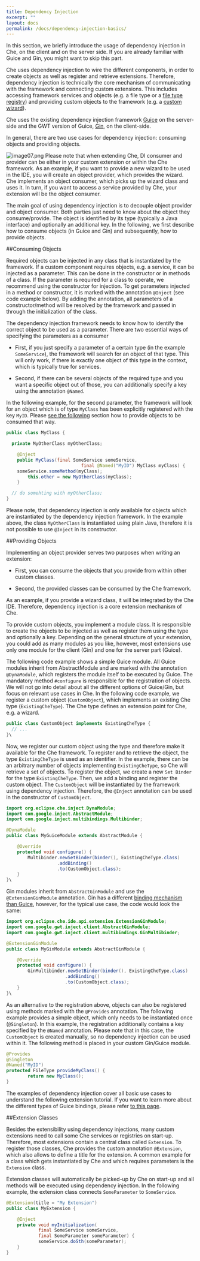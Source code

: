 ```yaml
---
title: Dependency Injection
excerpt: ""
layout: docs
permalink: /docs/dependency-injection-basics/
---
```

In this section, we briefly introduce the usage of dependency injection in Che, on the client and on the server side. If you are already familiar with Guice and Gin, you might want to skip this part.

Che uses dependency injection to wire the different components, in order to create objects as well as register and retrieve extensions. Therefore, dependency injection is technically the core mechanism of communicating with the framework and connecting custom extensions. This includes accessing framework services and objects (e.g. a file type or a [file type registry](code-editors)) and providing custom objects to the framework (e.g. a [custom wizard](project-types)).

Che uses the existing dependency injection framework [Guice](https://www.google.com/url?sa=t&rct=j&q=&esrc=s&source=web&cd=1&cad=rja&uact=8&ved=0ahUKEwi69oT_sO3MAhXKOxQKHYMIB58QFggcMAA&url=https%3A%2F%2Fgithub.com%2Fgoogle%2Fguice&usg=AFQjCNHss97LwiVZ_GVp7HlDZgZYvWIbyQ&bvm=bv.122448493,d.bGg) on the server-side and the GWT version of Guice, [Gin](https://github.com/google-code-export/google-gin), on the client-side.

In general, there are two use cases for dependency injection: consuming objects and providing objects.


![image07.png](/docs/images/image07.png)
Please note that when extending Che, DI consumer and provider can be either in your custom extension or within the Che framework. As an example, if you want to provide a new wizard to be used in the IDE, you will create an object provider, which provides the wizard. Che implements an object consumer, which picks up the wizard class and uses it. In turn, if you want to access a service provided by Che, your extension will be the object consumer.

The main goal of using dependency injection is to decouple object provider and object consumer. Both parties just need to know about the object they consume/provide. The object is identified by its type (typically a Java interface) and optionally an additional key.
In the following, we first describe how to consume objects (in Guice and Gin) and subsequently, how to provide objects.


##Consuming Objects

Required objects can be injected in any class that is instantiated by the framework. If a custom component requires objects, e.g. a service, it can be injected as a parameter. This can be done in the constructor or in methods of a class. If the parameter is required for a class to operate, we recommend using the constructor for injection. To get parameters injected in a method or constructor, it is marked with the annotation `@Inject` (see code example below). By adding the annotation, all parameters of a constructor/method will be resolved by the framework and passed in through the initialization of the class.

The dependency injection framework needs to know how to identify the correct object to be used as a parameter. There are two essential ways of specifying the parameters as a consumer
  * First, if you just specify a parameter of a certain type (in the example `SomeService`), the framework will search for an object of that type. This will only work, if there is exactly one object of this type in the context, which is typically true for services.

  * Second, if there can be several objects of the required type and you want a specific object out of those, you can additionally specify a key using the annotation `@Named`.

In the following example, for the second parameter, the framework will look for an object which is of type `MyClass` has been explicitly registered with the key `MyID`. Please [see the following](#section-providing-objects) section how to provide objects to be consumed that way.
```java  
public class MyClass {

  private MyOtherClass myOtherClass;

	@Inject
	public MyClass(final SomeService someService,
                           	final @Named("MyID") MyClass myClass) {
    someService.someMethod(myClass);
		this.other = new MyOtherClass(myClass);
	}

  // do somehting with myOtherClass;
}
```
Please note, that dependency injection is only available for objects which are instantiated by the dependency injection framework. In the example above, the class `MyOtherClass` is instantiated using plain Java, therefore it is not possible to use `@Inject` in its constructor.

##Providing Objects

Implementing an object provider serves two purposes when writing an extension:
  * First, you can consume the objects that you provide from within other custom classes.

  * Second, the provided classes can be consumed by the Che framework.

As an example, if you provide a wizard class, it will be integrated by the Che IDE. Therefore, dependency injection is a core extension mechanism of Che.

To provide custom objects, you implement a module class. It is responsible to create the objects to be injected as well as register them using the type and optionally a key. Depending on the general structure of your extension, you could add as many modules as you like, however, most extensions use only one module for the client (Gin) and one for the server part (Guice).

The following code example shows a simple Guice module. All Guice modules inherit from AbstractModule and are marked with the annotation `@DynaModule`, which registers the module itself to be executed by Guice. The mandatory method `#configure` is responsible for the registration of objects. We will not go into detail about all the different options of Guice/Gin, but focus on relevant use cases in Che. In the following code example, we register a custom object (`CustomObject`), which implements an existing Che type (`ExistingCheType`). The Che type defines an extension point for Che, e.g. a wizard.
```java  
public class CustomObject implements ExistingCheType {
  // ...
}\
```
Now, we register our custom object using the type and therefore make it available for the Che framework. To register and to retrieve the object, the type `ExistingCheType` is used as an identifier. In the example, there can be an arbitrary number of objects implementing `ExistingCheType`, so Che will retrieve a set of objects. To register the object, we create a new `Set Binder` for the type `ExistingCheType`. Then, we add a binding and register the custom object. The `CustomObject` will be instantiated by the framework using dependency injection. Therefore, the `@Inject` annotation can be used in the constructor of `CustomObject`.

```java  
import org.eclipse.che.inject.DynaModule;
import com.google.inject.AbstractModule;
import com.google.inject.multibindings.Multibinder;

@DynaModule
public class MyGuiceModule extends AbstractModule {

    @Override
    protected void configure() {
        Multibinder.newSetBinder(binder(), ExistingCheType.class)
                   .addBinding()
                   .to(CustomObject.class);
    }
}\
```
Gin modules inherit from `AbstractGinModule` and use the `@ExtensionGinModule` annotation. Gin has a different [binding mechanism than Guice](https://code.google.com/p/google-gin/wiki/GinTutorial), however, for the typical use case, the code would look the same:
```java  
import org.eclipse.che.ide.api.extension.ExtensionGinModule;
import com.google.gwt.inject.client.AbstractGinModule;
import com.google.gwt.inject.client.multibindings.GinMultibinder;

@ExtensionGinModule
public class MyGinModule extends AbstractGinModule {

    @Override
    protected void configure() {
        GinMultibinder.newSetBinder(binder(), ExistingCheType.class)
                      .addBinding()
                      .to(CustomObject.class);
    }
}\
```
As an alternative to the registration above, objects can also be registered using methods marked with the `@Provides` annotation. The following example provides a simple object, which only needs to be instantiated once (`@Singleton`). In this example, the registration additionally contains a key specified by the `@Named` annotation. Please note that in this case, the `CustomObject` is created manually, so no dependency injection can be used within it. The following method is placed in your custom Gin/Guice module.

```java  
@Provides
@Singleton
@Named("MyID")
protected FileType provideMyClass() {
    	return new MyClass();
}
```
The examples of dependency injection cover all basic use cases to understand the following extension tutorial. If you want to learn more about the different types of Guice bindings, please refer [to this page](https://github.com/google/guice/wiki/Bindings).


##Extension Classes

Besides the extensibility using dependency injections, many custom extensions need to call some Che services or registries on start-up. Therefore, most extensions contain a central class called `Extension`. To register those classes, Che provides the custom annotation `@Extension`, which also allows to define a title for the extension. A common example for a class which gets instantiated by Che and which requires parameters is the `Extension` class.

Extension classes will automatically be picked-up by Che on start-up and all methods will be executed using dependency injection. In the following example, the extension class connects `SomeParameter` to `SomeService`.


```java  
@Extension(title = "My Extension")
public class MyExtension {

	@Inject
	private void myInitialization(
        	final SomeService someService,
        	final SomeParameter someParameter) {
    		someService.doSth(someParameter);
	}
}
```
